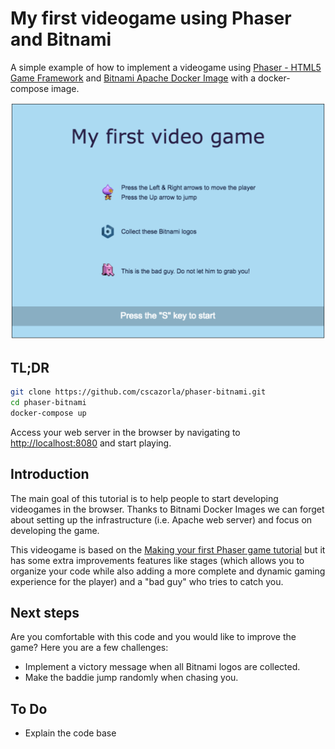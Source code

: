 # My first videogame using Phaser and Bitnami
A simple example of how to implement a videogame using [Phaser - HTML5 Game Framework](https://github.com/photonstorm/phaser) and [Bitnami Apache Docker Image](https://github.com/bitnami/bitnami-docker-apache) with a docker-compose image.

![A web browser showing our videogame implemented with Phaser](./my-first-video-game.png)

## TL;DR
```bash
git clone https://github.com/cscazorla/phaser-bitnami.git
cd phaser-bitnami
docker-compose up
```
Access your web server in the browser by navigating to [http://localhost:8080](http://localhost:8080/) and start playing.

## Introduction
The main goal of this tutorial is to help people to start developing videogames in the browser. Thanks to Bitnami Docker Images we can forget about setting up the infrastructure (i.e. Apache web server) and focus on developing the game.

This videogame is based on the [Making your first Phaser game tutorial](http://phaser.io/tutorials/making-your-first-phaser-game) but it has some extra improvements features like stages (which allows you to organize your code while also adding a more complete and dynamic gaming experience for the player) and a "bad guy" who tries to catch you.

## Next steps
Are you comfortable with this code and you would like to improve the game? Here you are a few challenges:
- Implement a victory message when all Bitnami logos are collected.
- Make the baddie jump randomly when chasing you.

## To Do
- Explain the code base

